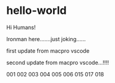 # hello-world

Hi Humans!

Ironman here.......just joking......

first update from macpro vscode

second update from macpro vscode...!!!!

001
002
003
004
005
006
015
017
018